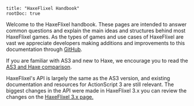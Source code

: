 ```
title: "HaxeFlixel Handbook"
rootDoc: true
```

Welcome to the HaxeFlixel handbook. These pages are intended to answer common questions and explain the main ideas and structures behind most HaxeFlixel games.
As the types of games and use cases of HaxeFlixel are vast we appreciate developers making additions and improvements to this documentation through [GitHub](https://github.com/HaxeFlixel/flixel-docs).

If you are familiar with AS3 and new to Haxe, we encourage you to read the [AS3 and Haxe comparison](http://www.openfl.org/archive/developer/documentation/actionscript-developers/).

HaxeFlixel's API is largely the same as the AS3 version, and existing documentation and resources for ActionScript 3 are still relevant.
The biggest changes in the API were made in HaxeFlixel 3.x you can review the changes on the [HaxeFlixel 3.x page.](/documentation/haxeflixel-3-x)
